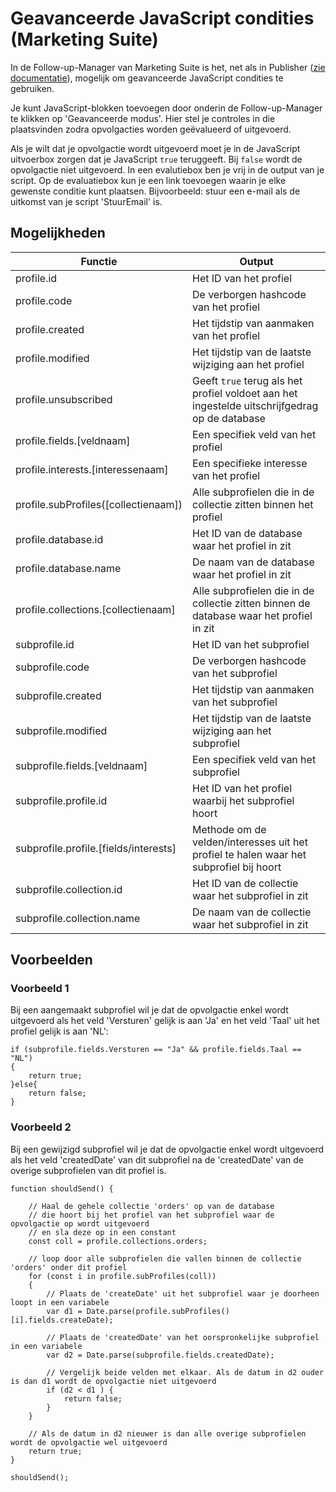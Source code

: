 # Geavanceerde JavaScript condities (Marketing Suite)

In de Follow-up-Manager van Marketing Suite is het, net als in Publisher ([zie documentatie](./advanced-javascript-conditions)), mogelijk om geavanceerde JavaScript condities te gebruiken. 

Je kunt JavaScript-blokken toevoegen door onderin de Follow-up-Manager te klikken op 'Geavanceerde modus'. Hier stel je controles in die plaatsvinden zodra opvolgacties worden geëvalueerd of uitgevoerd.

Als je wilt dat je opvolgactie wordt uitgevoerd moet je in de JavaScript uitvoerbox zorgen dat je JavaScript `true` teruggeeft. Bij `false` wordt de opvolgactie niet uitgevoerd. In een evalutiebox ben je vrij in de output van je script. Op de evaluatiebox kun je een link toevoegen waarin je elke gewenste conditie kunt plaatsen. Bijvoorbeeld: stuur een e-mail als de uitkomst van je script 'StuurEmail' is.

## Mogelijkheden

| Functie                             | Output                                                                                                              |
|-------------------------------------|---------------------------------------------------------------------------------------------------------------------|
| profile.id                          | Het ID van het profiel                                                                                              |
| profile.code                        | De verborgen hashcode van het profiel                                                                                              |
| profile.created                     | Het tijdstip van aanmaken van het profiel                                                                           |
| profile.modified                    | Het tijdstip van de laatste wijziging aan het profiel                                                               |
| profile.unsubscribed                | Geeft `true` terug als het profiel voldoet aan het ingestelde uitschrijfgedrag op de database                                                               |
| profile.fields.[veldnaam]           | Een specifiek veld van het profiel                                                                                  |
| profile.interests.[interessenaam]   | Een specifieke interesse van het  profiel                                                                                  |
| profile.subProfiles([collectienaam])| Alle subprofielen die in de collectie zitten binnen het profiel  
| profile.database.id                  | Het ID van de database waar het profiel in zit 
| profile.database.name                | De naam van de database waar het profiel in zit 
| profile.collections.[collectienaam] | Alle subprofielen die in de collectie zitten binnen de database waar het profiel in zit                             |                                                |
| subprofile.id                       | Het ID van het subprofiel                                                                                           |
| subprofile.code                     | De verborgen hashcode van het subprofiel                                                                           |
| subprofile.created                  | Het tijdstip van aanmaken van het subprofiel                                                                        |
| subprofile.modified                 | Het tijdstip van de laatste wijziging aan het subprofiel                                                            |
| subprofile.fields.[veldnaam]        | Een specifiek veld van het subprofiel    
| subprofile.profile.id               | Het ID van het profiel waarbij het subprofiel hoort
| subprofile.profile.[fields/interests]| Methode om de velden/interesses uit het profiel te halen waar het subprofiel bij hoort
| subprofile.collection.id     | Het ID van de collectie waar het subprofiel in zit 
| subprofile.collection.name          | De naam van de collectie waar het subprofiel in zit 

## Voorbeelden

### Voorbeeld 1
Bij een aangemaakt subprofiel wil je dat de opvolgactie enkel wordt uitgevoerd als het veld 'Versturen' gelijk is aan 'Ja' en het veld 'Taal' uit het  profiel gelijk is aan 'NL':

```
if (subprofile.fields.Versturen == "Ja" && profile.fields.Taal == "NL")
{
    return true;
}else{
    return false;
}
```

### Voorbeeld 2
Bij een gewijzigd subprofiel wil je dat de opvolgactie enkel wordt uitgevoerd als het veld 'createdDate' van dit subprofiel na de 'createdDate' van de overige subprofielen van dit profiel is.
```
function shouldSend() {

    // Haal de gehele collectie 'orders' op van de database
    // die hoort bij het profiel van het subprofiel waar de opvolgactie op wordt uitgevoerd  
    // en sla deze op in een constant
    const coll = profile.collections.orders;

    // loop door alle subprofielen die vallen binnen de collectie 'orders' onder dit profiel
    for (const i in profile.subProfiles(coll))
    {
        // Plaats de 'createDate' uit het subprofiel waar je doorheen loopt in een variabele
        var d1 = Date.parse(profile.subProfiles()[i].fields.createDate);
        
        // Plaats de 'createdDate' van het oorspronkelijke subprofiel in een variabele
        var d2 = Date.parse(subprofile.fields.createdDate);

        // Vergelijk beide velden met elkaar. Als de datum in d2 ouder is dan d1 wordt de opvolgactie niet uitgevoerd
        if (d2 < d1 ) {
            return false;
        }
    }

    // Als de datum in d2 nieuwer is dan alle overige subprofielen wordt de opvolgactie wel uitgevoerd
    return true;
}

shouldSend();
```

